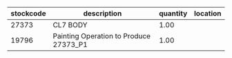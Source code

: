 |stockcode|description|quantity|location|
|---------|-----------|--------|--------|
|27373|CL7 BODY|1.00||
|19796|Painting Operation to Produce 27373_P1|1.00||
